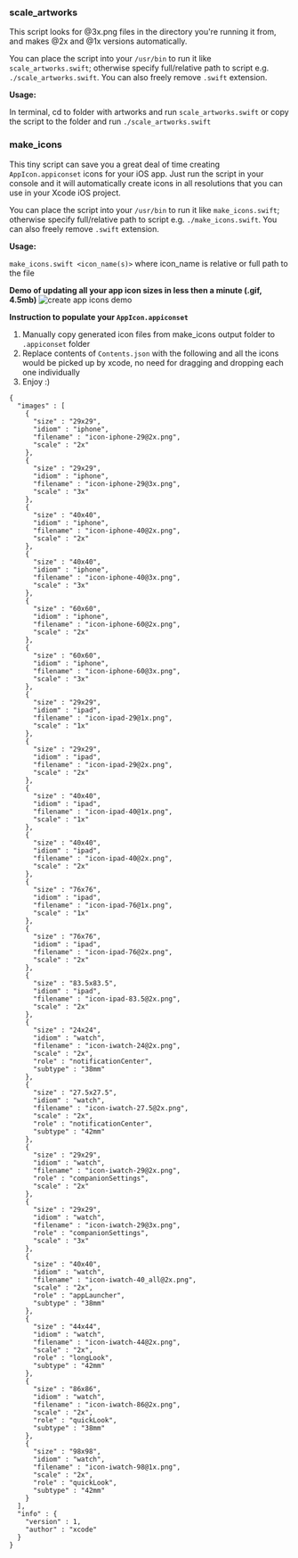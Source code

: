 ### scale_artworks 

This script looks for @3x.png files in the directory you're running it from, and makes @2x and @1x versions automatically. 

You can place the script into your `/usr/bin` to run it like `scale_artworks.swift`; otherwise specify full/relative path to script e.g. `./scale_artworks.swift`. You can also freely remove `.swift` extension. 

**Usage:**

In terminal, cd to folder with artworks and run `scale_artworks.swift` or copy the script to the folder and run `./scale_artworks.swift`

### make_icons

This tiny script can save you a great deal of time creating `AppIcon.appiconset` icons for your iOS app. Just run the script in your console and it will automatically create icons in all resolutions that you can use in your Xcode iOS project. 

You can place the script into your `/usr/bin` to run it like `make_icons.swift`; otherwise specify full/relative path to script e.g. `./make_icons.swift`. You can also freely remove `.swift` extension. 

**Usage:**

`make_icons.swift <icon_name(s)>`
where icon_name is relative or full path to the file

**Demo of updating all your app icon sizes in less then a minute (.gif, 4.5mb)**
![create app icons demo](https://cloud.githubusercontent.com/assets/2472186/14762850/bce1719e-098d-11e6-93d6-e1f8e78d2d83.gif)

**Instruction to populate your `AppIcon.appiconset`**

1. Manually copy generated icon files from make_icons output folder to `.appiconset` folder
2. Replace contents of `Contents.json` with the following and all the icons would be picked up by xcode, no need for dragging and dropping each one individually
3. Enjoy :)

```
{
  "images" : [
    {
      "size" : "29x29",
      "idiom" : "iphone",
      "filename" : "icon-iphone-29@2x.png",
      "scale" : "2x"
    },
    {
      "size" : "29x29",
      "idiom" : "iphone",
      "filename" : "icon-iphone-29@3x.png",
      "scale" : "3x"
    },
    {
      "size" : "40x40",
      "idiom" : "iphone",
      "filename" : "icon-iphone-40@2x.png",
      "scale" : "2x"
    },
    {
      "size" : "40x40",
      "idiom" : "iphone",
      "filename" : "icon-iphone-40@3x.png",
      "scale" : "3x"
    },
    {
      "size" : "60x60",
      "idiom" : "iphone",
      "filename" : "icon-iphone-60@2x.png",
      "scale" : "2x"
    },
    {
      "size" : "60x60",
      "idiom" : "iphone",
      "filename" : "icon-iphone-60@3x.png",
      "scale" : "3x"
    },
    {
      "size" : "29x29",
      "idiom" : "ipad",
      "filename" : "icon-ipad-29@1x.png",
      "scale" : "1x"
    },
    {
      "size" : "29x29",
      "idiom" : "ipad",
      "filename" : "icon-ipad-29@2x.png",
      "scale" : "2x"
    },
    {
      "size" : "40x40",
      "idiom" : "ipad",
      "filename" : "icon-ipad-40@1x.png",
      "scale" : "1x"
    },
    {
      "size" : "40x40",
      "idiom" : "ipad",
      "filename" : "icon-ipad-40@2x.png",
      "scale" : "2x"
    },
    {
      "size" : "76x76",
      "idiom" : "ipad",
      "filename" : "icon-ipad-76@1x.png",
      "scale" : "1x"
    },
    {
      "size" : "76x76",
      "idiom" : "ipad",
      "filename" : "icon-ipad-76@2x.png",
      "scale" : "2x"
    },
    {
      "size" : "83.5x83.5",
      "idiom" : "ipad",
      "filename" : "icon-ipad-83.5@2x.png",
      "scale" : "2x"
    },
    {
      "size" : "24x24",
      "idiom" : "watch",
      "filename" : "icon-iwatch-24@2x.png",
      "scale" : "2x",
      "role" : "notificationCenter",
      "subtype" : "38mm"
    },
    {
      "size" : "27.5x27.5",
      "idiom" : "watch",
      "filename" : "icon-iwatch-27.5@2x.png",
      "scale" : "2x",
      "role" : "notificationCenter",
      "subtype" : "42mm"
    },
    {
      "size" : "29x29",
      "idiom" : "watch",
      "filename" : "icon-iwatch-29@2x.png",
      "role" : "companionSettings",
      "scale" : "2x"
    },
    {
      "size" : "29x29",
      "idiom" : "watch",
      "filename" : "icon-iwatch-29@3x.png",
      "role" : "companionSettings",
      "scale" : "3x"
    },
    {
      "size" : "40x40",
      "idiom" : "watch",
      "filename" : "icon-iwatch-40_all@2x.png",
      "scale" : "2x",
      "role" : "appLauncher",
      "subtype" : "38mm"
    },
    {
      "size" : "44x44",
      "idiom" : "watch",
      "filename" : "icon-iwatch-44@2x.png",
      "scale" : "2x",
      "role" : "longLook",
      "subtype" : "42mm"
    },
    {
      "size" : "86x86",
      "idiom" : "watch",
      "filename" : "icon-iwatch-86@2x.png",
      "scale" : "2x",
      "role" : "quickLook",
      "subtype" : "38mm"
    },
    {
      "size" : "98x98",
      "idiom" : "watch",
      "filename" : "icon-iwatch-98@1x.png",
      "scale" : "2x",
      "role" : "quickLook",
      "subtype" : "42mm"
    }
  ],
  "info" : {
    "version" : 1,
    "author" : "xcode"
  }
}
```
